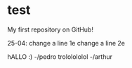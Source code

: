 # test
My first repository on GitHub!

25-04: change a line 1e
change a line 2e

hALLO :) -/pedro
trololololol -/arthur 
